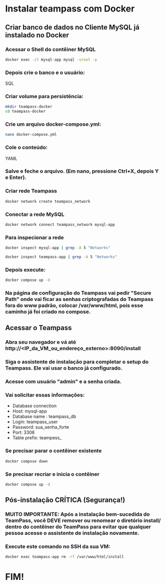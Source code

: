 ﻿# Instalar teampass com Docker
## Criar banco de dados no Cliente MySQL já instalado no Docker
### Acessar o Shell do contêiner MySQL
````Bash   
docker exec -it mysql-app mysql -uroot -p
````
### Depois crie o banco e o usuário:
SQL

### Criar volume para persistência:
````Bash
mkdir teampass-docker
cd teampass-docker
````
### Crie um arquivo docker-compose.yml:
````Bash
nano docker-compose.yml
````
### Cole o conteúdo:
YAML

### Salve e feche o arquivo. (Em nano, pressione Ctrl+X, depois Y e Enter).

### Criar rede Teampass
````Bash
docker network create teampass_network
````
### Conectar a rede MySQL
````Bash
docker network connect teampass_network mysql-app
````
### Para inspecionar a rede
````Bash
docker inspect mysql-app | grep -A 5 "Networks"
````
````Bash
docker inspect teampass-app | grep -A 5 "Networks"
````
### Depois execute:
````Bash
docker compose up -d
````
### Na página de configuração do Teampass vai pedir "Secure Path" onde vai ficar as senhas criptografadas do Teampass fora do www padrão, colocar /var/www/html, pois esse caminho já foi criado no compose.

## Acessar o Teampass
### Abra seu navegador e vá até http://<IP_da_VM_ou_endereço_externo>:8090/install
### Siga o assistente de instalação para completar o setup do Teampass. Ele vai usar o banco já configurado.
### Acesse com usuário "admin" e a senha criada.
### Vai solicitar essas informações:
* Database connection
* Host: mysql-app
* Database name : teampass_db
* Login: teampass_user
* Password: sua_senha_forte
* Port: 3306
* Table prefix: teampess_

### Se precisar parar o contêiner existente
````Bash
docker compose down
````
### Se precisar recriar e inicia o contêiner
````Bash
docker compose up -d
````
## Pós-instalação CRÍTICA (Segurança!)
### MUITO IMPORTANTE: Após a instalação bem-sucedida do TeamPass, você DEVE remover ou renomear o diretório install/ dentro do contêiner do TeamPass para evitar que qualquer pessoa acesse o assistente de instalação novamente.

### Execute este comando no SSH da sua VM:
````Bash
docker exec teampass-app rm -rf /var/www/html/install
````

# FIM!



